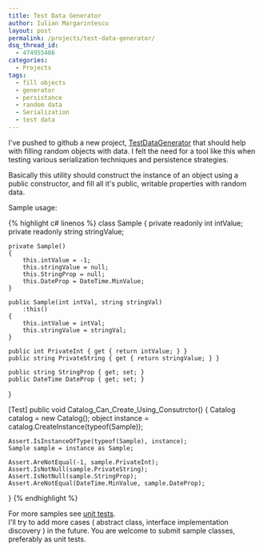 ```yaml
---
title: Test Data Generator
author: Iulian Margarintescu
layout: post
permalink: /projects/test-data-generator/
dsq_thread_id:
  - 474955486
categories:
  - Projects
tags:
  - fill objects
  - generator
  - persistance
  - random data
  - Serialization
  - test data
---
```

I've pushed to github a new project, [TestDataGenerator][1] that should help with filling random objects with data. I felt the need for a tool like this when testing various serialization techniques and persistence strategies.

Basically this utility should construct the instance of an object using a public constructor, and fill all it's public, writable properties with random data.

Sample usage:

{% highlight c# linenos %}
class Sample
{
	private readonly int intValue;
	private readonly string stringValue;

	private Sample()
	{
		this.intValue = -1;
		this.stringValue = null;
		this.StringProp = null;
		this.DateProp = DateTime.MinValue;
	}

	public Sample(int intVal, string stringVal)
		:this()
	{
		this.intValue = intVal;
		this.stringValue = stringVal;
	}

	public int PrivateInt { get { return intValue; } }
	public string PrivateString { get { return stringValue; } }

	public string StringProp { get; set; }
	public DateTime DateProp { get; set; }
}

[Test]
public void Catalog_Can_Create_Using_Consutrctor()
{
	Catalog catalog = new Catalog();
	object instance = catalog.CreateInstance(typeof(Sample));

	Assert.IsInstanceOfType(typeof(Sample), instance);
	Sample sample = instance as Sample;

	Assert.AreNotEqual(-1, sample.PrivateInt);
	Assert.IsNotNull(sample.PrivateString);
	Assert.IsNotNull(sample.StringProp);
	Assert.AreNotEqual(DateTime.MinValue, sample.DateProp);
}
{% endhighlight %}

For more samples see [unit tests][2].  
I'll try to add more cases ( abstract class, interface implementation discovery ) in the future. You are welcome to submit sample classes, preferably as unit tests.

 [1]: https://github.com/etishor/TestDataGenerator "Test Data Generator"
 [2]: https://github.com/etishor/TestDataGenerator/tree/master/TestDataGenerator.Tests "Unit Tests"